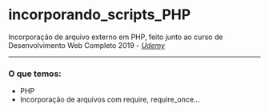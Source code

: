 # incorporando_scripts_PHP
Incorporação de arquivo externo em PHP, feito junto ao curso de Desenvolvimento Web Completo 2019 - <em><a href="https://www.udemy.com/">Udemy</a></em>
<hr>

<h3>O que temos:</h3>
<ul>
	<li>PHP</li>
	<li>Incorporação de arquivos com require, require_once...</li>
</ul>
